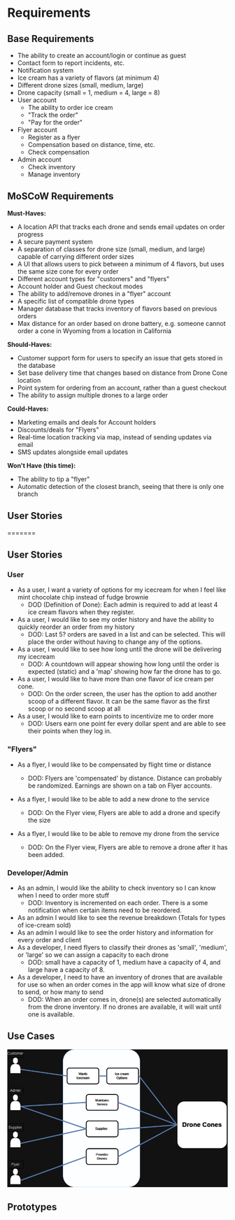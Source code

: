 # Requirements

## Base Requirements

- The ability to create an account/login or continue as guest
- Contact form to report incidents, etc.
- Notification system
- Ice cream has a variety of flavors (at minimum 4)
- Different drone sizes (small, medium, large)
- Drone capacity (small = 1, medium = 4, large = 8)
- User account
    - The ability to order ice cream
    - "Track the order"
    - "Pay for the order"
- Flyer account
    - Register as a flyer
    - Compensation based on distance, time, etc.
    - Check compensation
- Admin account
    - Check inventory
    - Manage inventory
 
## MoSCoW Requirements

**Must-Haves:**
- A location API that tracks each drone and sends email updates on order progress
- A secure payment system
- A separation of classes for drone size (small, medium, and large) capable of carrying different order sizes
- A UI that allows users to pick between a minimum of 4 flavors, but uses the same size cone for every order
- Different account types for "customers" and "flyers"
- Account holder and Guest checkout modes
- The ability to add/remove drones in a "flyer" account
- A specific list of compatible drone types
- Manager database that tracks inventory of flavors based on previous orders
- Max distance for an order based on drone battery, e.g. someone cannot order a cone in Wyoming from a location in California

**Should-Haves:**
- Customer support form for users to specify an issue that gets stored in the database
- Set base delivery time that changes based on distance from Drone Cone location
- Point system for ordering from an account, rather than a guest checkout
- The ability to assign multiple drones to a large order

**Could-Haves:**
- Marketing emails and deals for Account holders
- Discounts/deals for "Flyers"
- Real-time location tracking via map, instead of sending updates via email
- SMS updates alongside email updates

**Won't Have (this time):**
- The ability to tip a "flyer"
- Automatic detection of the closest branch, seeing that there is only one branch


## User Stories

=======
## User Stories
### User
- As a user, I want a variety of options for my icecream for when I feel like mint chocolate chip instead of fudge brownie 
  - DOD (Definition of Done): Each admin is required to add at least 4 ice cream flavors when they register.
- As a user, I would like to see my order history and have the ability to quickly reorder an order from my history
  - DOD: Last 5? orders are saved in a list and can be selected. This will place the order without having to change any of the options.
- As a user, I would like to see how long until the drone will be delivering my icecream
  - DOD: A countdown will appear showing how long until the order is expected (static) and a 'map' showing how far the drone has to go.
- As a user, I would like to have more than one flavor of ice cream per cone.
  - DOD: On the order screen, the user has the option to add another scoop of a different flavor. It can be the same flavor as the first scoop or no second scoop at all
- As a user, I would like to earn points to incentivize me to order more
  - DOD: Users earn one point fer every dollar spent and are able to see their points when they log in.

### "Flyers" 
- As a flyer, I would like to be compensated by flight time or distance
  - DOD: Flyers are 'compensated' by distance. Distance can probably be randomized. Earnings are shown on a tab on Flyer accounts.
- As a flyer, I would like to be able to add a new drone to the service
  - DOD: On the Flyer view, Flyers are able to add a drone and specify the size

- As a flyer, I would like to be able to remove my drone from the service
  - DOD: On the Flyer view, Flyers are able to remove a drone after it has been added.

### Developer/Admin
- As an admin, I would like the ability to check inventory so I can know when I need to order more stuff
  - DOD: Inventory is incremented on each order. There is a some notification when certain items need to be reordered.
- As an admin I would like to see the revenue breakdown (Totals for types of ice-cream sold)
- As an admin I would like to see the order history and information for every order and client
- As a developer, I need flyers to classify their drones as 'small', 'medium', or 'large' so we can assign a capacity to each drone
  - DOD: small have a capacity of 1, medium have a capacity of 4, and large have a capacity of 8.
- As a developer, I need to have an inventory of drones that are available for use so when an order comes in the app will know what size of drone to send, or how many to send
  - DOD: When an order comes in, drone(s) are selected automatically from the drone inventory. If no drones are available, it will wait until one is available.


## Use Cases
![Use Cases](md_images/Use_Cases.png)
## Prototypes
